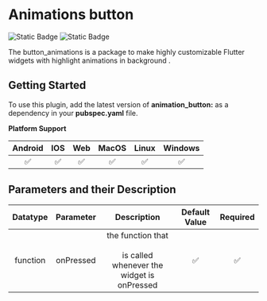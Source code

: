 # Animations button

![Static Badge](https://img.shields.io/badge/3.4.3-7CB9E8?style=flat&logo=dart&logoColor=white&label=Dart&labelColor=042B59&color=7CB9E8)    ![Static Badge](https://img.shields.io/badge/3.24.0-7CB9E8?style=flat&logo=flutter&logoColor=white&label=Flutter&labelColor=042B59&color=7CB9E8)


The button_animations is a package to make highly customizable Flutter widgets 
with highlight animations in background .

## Getting Started
To use this plugin, add the latest version of **animation_button:** as a dependency
in your **pubspec.yaml** file.

**Platform Support** 

|  Android  |   IOS   |   Web   | MacOS  |  Linux  | Windows |
|:---------:|:-------:|:-------:|:------:|:-------:|:-------:|
|     ✅    |   ✅    |    ✅   |   ✅   |    ✅  |    ✅   |


## **Parameters and their Description**

| Datatype | Parameter |                            Description                            |  Default Value  | Required  |
|:--------:|:---------:|:--------------------------------------------------------:|:---------------:|:---------:|
| function | onPressed | the function that<br/> <br/>is called whenever the widget is onPressed |        ✅        |     ✅     |    ✅   |



   

